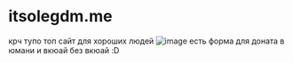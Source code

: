 # itsolegdm.me
крч тупо топ сайт для хороших людей
![image](https://user-images.githubusercontent.com/55553104/143110319-903bc591-e1a2-4801-a3df-f7a09df18867.png)
есть форма для доната в юмани и вкюай без вкюай :D
